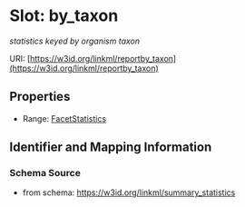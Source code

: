 # Slot: by_taxon
_statistics keyed by organism taxon_


URI: [https://w3id.org/linkml/reportby_taxon](https://w3id.org/linkml/reportby_taxon)



<!-- no inheritance hierarchy -->


## Properties

 * Range: [FacetStatistics](FacetStatistics.md)



## Identifier and Mapping Information







### Schema Source


* from schema: https://w3id.org/linkml/summary_statistics



